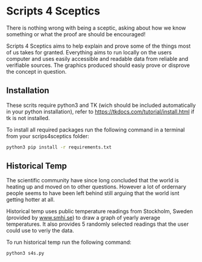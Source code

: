 # Scripts 4 Sceptics
There is nothing wrong with being a sceptic, asking about how we know something or what the proof are should be encouraged!

Scripts 4 Sceptics aims to help explain and prove some of the things most of us takes for granted. 
Everything aims to run locally on the users computer and uses easily accessible and readable data from reliable and verifiable sources. 
The graphics produced should easiy prove or disprove the concept in question. 

## Installation
These scrits require python3 and TK (wich should be included automatically in your python installation),
refer to https://tkdocs.com/tutorial/install.html if tk is not installed.

To install all required packages run the following command in a terminal from your scrips4sceptics folder:
```bash
python3 pip install -r requirements.txt
```
    

## Historical Temp
The scientific community have since long concluded that the world is heating up and moved on to other questions. 
However a lot of ordernary people seems to have been left behind still arguing that the world isnt getting hotter at all. 

Historical temp uses public temperature readings from Stockholm, Sweden (provided by www.smhi.se) to draw a graph of yearly average
temperatures. It also provides 5 randomly selected readings that the user could use to veriy the data.

To run historical temp run the following command:
```bash
python3 s4s.py
```
